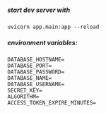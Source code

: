 ##### start dev server with   
```
uvicorn app.main:app --reload
```

##### environment variables:
```
DATABASE_HOSTNAME=
DATABASE_PORT=
DATABASE_PASSWORD=
DATABASE_NAME=
DATABASE_USERNAME=
SECRET_KEY=
ALGORITHM=
ACCESS_TOKEN_EXPIRE_MINUTES=
```